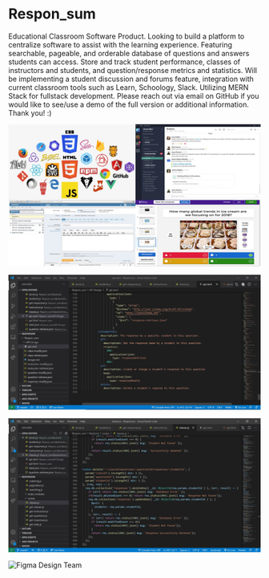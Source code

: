 # Respon_sum
Educational Classroom Software Product. 
Looking to build a platform to centralize software to assist with the learning experience. 
Featuring searchable, pageable, and orderable database of questions and answers students can access. 
Store and track student performance, classes of instructors and students, and question/response metrics and statistics.
Will be implementing a student discussion and forums feature, integration with current classroom tools such as Learn, Schoology, Slack. 
Utilizing MERN Stack for fullstack development.
Please reach out via email on GitHub if you would like to see/use a demo of the full version or additional information.
Thank you! :)

![Combine Education SaaS Into One Platform](https://github.com/hank-w/Respon_sum/blob/master/Static/Images/Features.jpg?raw=true)


![REST API Made With RAML](https://github.com/hank-w/Respon_sum/blob/master/Static/Images/RAML%20API.JPG?raw=true)

![Node.js with MongoDB](https://github.com/hank-w/Respon_sum/blob/master/Static/Images/Node.js%20code.JPG?raw=true)

![Figma Design Team](https://www.figma.com/file/17mX7z2SnJrVopa0doyfZW/Material-Baseline-Design-Kit-Community?node-id=4%3A0)

